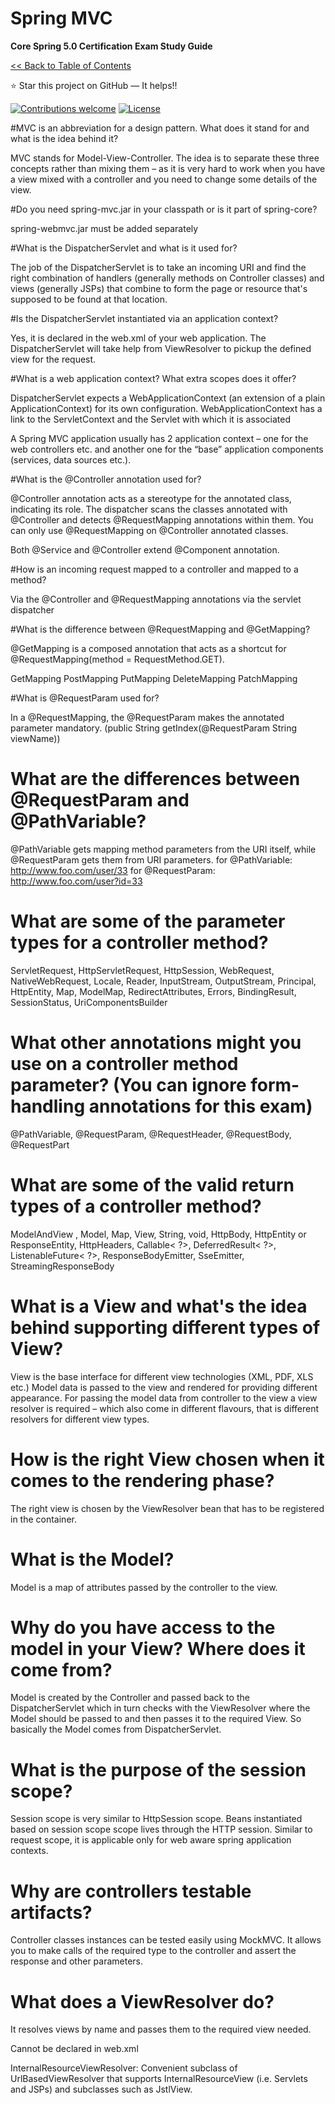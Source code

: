 # Spring MVC
**Core Spring 5.0 Certification Exam Study Guide**

[<< Back to Table of Contents](README.md)

:star: Star this project on GitHub — It helps!!

[![Contributions welcome](https://img.shields.io/badge/contributions-welcome-orange.svg)](https://github.com/seanjgildea/CoreSpring5CertificationGuide/issues)
[![License](https://img.shields.io/badge/license-MIT-blue.svg)](https://opensource.org/licenses/MIT)

#MVC is an abbreviation for a design pattern. What does it stand for and what is the idea behind it?

MVC stands for Model-View-Controller. The idea is to separate these three concepts rather than mixing them – as it is very hard to work when you have a view mixed with a controller and you need to change some details of the view.

#Do you need spring-mvc.jar in your classpath or is it part of spring-core?

spring-webmvc.jar must be added separately

#What is the DispatcherServlet and what is it used for?

The job of the DispatcherServlet is to take an incoming URI and find the right combination of handlers (generally methods on Controller classes) and views (generally JSPs) that combine to form the page or resource that's supposed to be found at that location.

#Is the DispatcherServlet instantiated via an application context?

Yes, it is declared in the web.xml of your web application. The DispatcherServlet will take help from ViewResolver to pickup the defined view for the request.

#What is a web application context? What extra scopes does it offer?

DispatcherServlet expects a WebApplicationContext (an extension of a plain ApplicationContext) for its own configuration. WebApplicationContext has a link to the ServletContext and the Servlet with which it is associated

A Spring MVC application usually has 2 application context – one for the web controllers etc. and another one for the “base” application components (services, data sources etc.).

#What is the @Controller annotation used for?

@Controller annotation acts as a stereotype for the annotated class, indicating its role. The dispatcher scans the classes annotated with @Controller and detects @RequestMapping annotations within them. You can only use @RequestMapping on @Controller annotated classes.

Both @Service and @Controller extend @Component annotation.

#How is an incoming request mapped to a controller and mapped to a method?

Via the @Controller and @RequestMapping annotations via the servlet dispatcher

#What is the difference between @RequestMapping and @GetMapping?

@GetMapping is a composed annotation that acts as a shortcut for @RequestMapping(method = RequestMethod.GET).

GetMapping
PostMapping
PutMapping
DeleteMapping
PatchMapping

#What is @RequestParam used for?

In a @RequestMapping, the @RequestParam makes the annotated parameter mandatory. (public String getIndex(@RequestParam String viewName))

# What are the differences between @RequestParam and @PathVariable?

@PathVariable gets mapping method parameters from the URI itself, while @RequestParam gets them from URI parameters. for @PathVariable: http://www.foo.com/user/33
for @RequestParam: http://www.foo.com/user?id=33

# What are some of the parameter types for a controller method?

ServletRequest, HttpServletRequest, HttpSession, WebRequest, NativeWebRequest, Locale, Reader, InputStream, OutputStream, Principal, HttpEntity, Map, ModelMap, RedirectAttributes, Errors, BindingResult, SessionStatus, UriComponentsBuilder

# What other annotations might you use on a controller method parameter? (You can ignore form-handling annotations for this exam)

@PathVariable, @RequestParam, @RequestHeader, @RequestBody, @RequestPart

# What are some of the valid return types of a controller method?

ModelAndView , Model, Map, View, String, void, HttpBody, HttpEntity or ResponseEntity, HttpHeaders, Callable< ?>, DeferredResult< ?>, ListenableFuture< ?>, ResponseBodyEmitter, SseEmitter, StreamingResponseBody

# What is a View and what's the idea behind supporting different types of View?

View is the base interface for different view technologies (XML, PDF, XLS etc.) Model data is passed to the view and rendered for providing different appearance. For passing the model data from controller to the view a view resolver is required – which also come in different flavours, that is different resolvers for different view types.

# How is the right View chosen when it comes to the rendering phase?

The right view is chosen by the ViewResolver bean that has to be registered in the container.

# What is the Model?

Model is a map of attributes passed by the controller to the view.

# Why do you have access to the model in your View? Where does it come from?

Model is created by the Controller and passed back to the DispatcherServlet which in turn checks with the ViewResolver where the Model should be passed to and then passes it to the required View. So basically the Model comes from DispatcherServlet.

# What is the purpose of the session scope?

Session scope is very similar to HttpSession scope. Beans instantiated based on session scope scope lives through the HTTP session. Similar to request scope, it is applicable only for web aware spring application contexts.

# Why are controllers testable artifacts?

Controller classes instances can be tested easily using MockMVC. It allows you to make calls of the required type to the controller and assert the response and other parameters.

# What does a ViewResolver do?

It resolves views by name and passes them to the required view needed.

Cannot be declared in web.xml

InternalResourceViewResolver: Convenient subclass of UrlBasedViewResolver that supports InternalResourceView (i.e. Servlets and JSPs) and subclasses such as JstlView.




